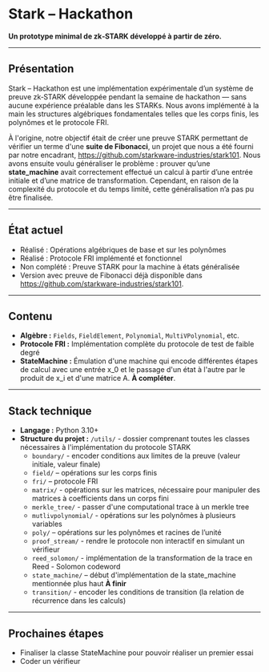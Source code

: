 # Stark – Hackathon 

**Un prototype minimal de zk‑STARK développé à partir de zéro.**

---

## Présentation

Stark – Hackathon est une implémentation expérimentale d’un système de preuve zk‑STARK développée pendant la semaine de hackathon — sans aucune expérience préalable dans les STARKs. Nous avons implémenté à la main les structures algébriques fondamentales telles que les corps finis, les polynômes et le protocole FRI.

À l'origine, notre objectif était de créer une preuve STARK permettant de vérifier un terme d'une **suite de Fibonacci**, un projet que nous a été fourni par notre encadrant, https://github.com/starkware-industries/stark101. Nous avons ensuite voulu généraliser le problème : prouver qu’une **state_machine** avait correctement effectué un calcul à partir d’une entrée initiale et d’une matrice de transformation. Cependant, en raison de la complexité du protocole et du temps limité, cette généralisation n’a pas pu être finalisée.

---

## État actuel

- Réalisé : Opérations algébriques de base et sur les polynômes  
- Réalisé : Protocole FRI implémenté et fonctionnel  
- Non complété : Preuve STARK pour la machine à états généralisée 
- Version avec preuve de Fibonacci déjà disponible dans https://github.com/starkware-industries/stark101.

---

##  Contenu

- **Algèbre :** `Fields`, `FieldElement`, `Polynomial`, `MultiVPolynomial`, etc.
- **Protocole FRI :** Implémentation complète du protocole de test de faible degré
- **StateMachine :** Émulation d'une machine qui encode différentes étapes de calcul avec une entrée x_0 et le passage d'un état à l'autre par le produit de x_i et d'une matrice A. **À compléter**.

---

## Stack technique

- **Langage :** Python 3.10+
- **Structure du projet :**
`/utils/` - dossier comprenant toutes les classes nécessaires à l'implémentation du protocole STARK
   - `boundary/` - encoder conditions aux limites de la preuve (valeur initiale, valeur finale)
   - `field/` – opérations sur les corps finis 
   - `fri/` – protocole FRI 
   - `matrix/` - opérations sur les matrices, nécessaire pour manipuler des matrices à coefficients dans un corps fini
   - `merkle_tree/` - passer d'une computational trace à un merkle tree
   - `mutlivpolynomial/` - opérations sur les polynômes à plusieurs variables  
   - `poly/` – opérations sur les polynômes et racines de l’unité    
   - `proof_stream/` - rendre le protocole non interactif en simulant un vérifieur
   - `reed_solomon/` - implémentation de la transformation de la trace en Reed - Solomon codeword 
   - `state_machine/` – début d'implémentation de la state_machine mentionnée plus haut **À finir**
   - `transition/` - encoder les conditions de transition (la relation de récurrence dans les calculs)

---

## Prochaines étapes

- Finaliser la classe StateMachine pour pouvoir réaliser un premier essai
- Coder un vérifieur 

